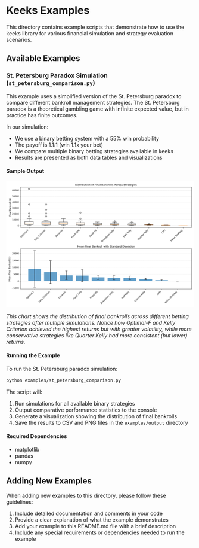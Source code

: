 # Keeks Examples

This directory contains example scripts that demonstrate how to use the keeks library for various financial simulation and strategy evaluation scenarios.

## Available Examples

### St. Petersburg Paradox Simulation (`st_petersburg_comparison.py`)

This example uses a simplified version of the St. Petersburg paradox to compare different bankroll management strategies. The St. Petersburg paradox is a theoretical gambling game with infinite expected value, but in practice has finite outcomes.

In our simulation:
- We use a binary betting system with a 55% win probability
- The payoff is 1.1:1 (win 1.1x your bet)
- We compare multiple binary betting strategies available in keeks
- Results are presented as both data tables and visualizations

#### Sample Output

![St. Petersburg Paradox Strategy Comparison](output/st_petersburg_strategies_comparison.png)

*This chart shows the distribution of final bankrolls across different betting strategies after multiple simulations. Notice how Optimal-F and Kelly Criterion achieved the highest returns but with greater volatility, while more conservative strategies like Quarter Kelly had more consistent (but lower) returns.*

#### Running the Example

To run the St. Petersburg paradox simulation:

```bash
python examples/st_petersburg_comparison.py
```

The script will:
1. Run simulations for all available binary strategies
2. Output comparative performance statistics to the console
3. Generate a visualization showing the distribution of final bankrolls
4. Save the results to CSV and PNG files in the `examples/output` directory

#### Required Dependencies

- matplotlib
- pandas
- numpy

## Adding New Examples

When adding new examples to this directory, please follow these guidelines:

1. Include detailed documentation and comments in your code
2. Provide a clear explanation of what the example demonstrates
3. Add your example to this README.md file with a brief description
4. Include any special requirements or dependencies needed to run the example 